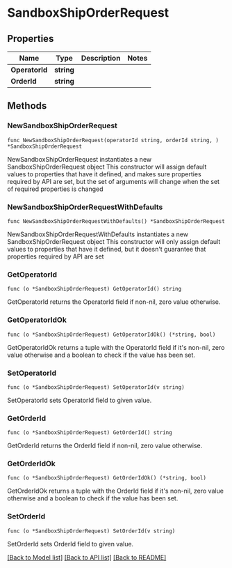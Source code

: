 # SandboxShipOrderRequest

## Properties

Name | Type | Description | Notes
------------ | ------------- | ------------- | -------------
**OperatorId** | **string** |  | 
**OrderId** | **string** |  | 

## Methods

### NewSandboxShipOrderRequest

`func NewSandboxShipOrderRequest(operatorId string, orderId string, ) *SandboxShipOrderRequest`

NewSandboxShipOrderRequest instantiates a new SandboxShipOrderRequest object
This constructor will assign default values to properties that have it defined,
and makes sure properties required by API are set, but the set of arguments
will change when the set of required properties is changed

### NewSandboxShipOrderRequestWithDefaults

`func NewSandboxShipOrderRequestWithDefaults() *SandboxShipOrderRequest`

NewSandboxShipOrderRequestWithDefaults instantiates a new SandboxShipOrderRequest object
This constructor will only assign default values to properties that have it defined,
but it doesn't guarantee that properties required by API are set

### GetOperatorId

`func (o *SandboxShipOrderRequest) GetOperatorId() string`

GetOperatorId returns the OperatorId field if non-nil, zero value otherwise.

### GetOperatorIdOk

`func (o *SandboxShipOrderRequest) GetOperatorIdOk() (*string, bool)`

GetOperatorIdOk returns a tuple with the OperatorId field if it's non-nil, zero value otherwise
and a boolean to check if the value has been set.

### SetOperatorId

`func (o *SandboxShipOrderRequest) SetOperatorId(v string)`

SetOperatorId sets OperatorId field to given value.


### GetOrderId

`func (o *SandboxShipOrderRequest) GetOrderId() string`

GetOrderId returns the OrderId field if non-nil, zero value otherwise.

### GetOrderIdOk

`func (o *SandboxShipOrderRequest) GetOrderIdOk() (*string, bool)`

GetOrderIdOk returns a tuple with the OrderId field if it's non-nil, zero value otherwise
and a boolean to check if the value has been set.

### SetOrderId

`func (o *SandboxShipOrderRequest) SetOrderId(v string)`

SetOrderId sets OrderId field to given value.



[[Back to Model list]](../README.md#documentation-for-models) [[Back to API list]](../README.md#documentation-for-api-endpoints) [[Back to README]](../README.md)


